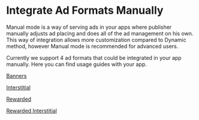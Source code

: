 # Integrate Ad Formats Manually

Manual mode is a way of serving ads in your apps where publisher manually adjusts ad placing and does all of the ad management on his own. This way of integration allows more customization compared to Dynamic method, however Manual mode is recommended for advanced users.

Currently we support 4 ad formats that could be integrated in your app manually. Here you can find usage guides with your app.

[Banners](https://github.com/nextmillenniummedia/inapp-android-example/blob/main/docs/manual/Banner.md)

[Interstitial](https://github.com/nextmillenniummedia/inapp-android-example/blob/main/docs/manual/Interstitial.md)

[Rewarded](https://github.com/nextmillenniummedia/inapp-android-example/blob/main/docs/manual/Rewarded.md)

[Rewarded Interstitial](https://github.com/nextmillenniummedia/inapp-android-example/blob/main/docs/manual/RewardedInterstitial.md)
